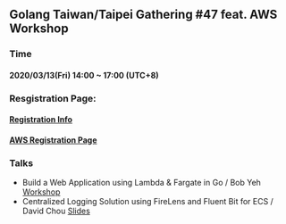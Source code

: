 ## Golang Taiwan/Taipei Gathering #47 feat. AWS Workshop

### Time

#### 2020/03/13(Fri) 14:00 ~ 17:00  (UTC+8)

### Resgistration Page:

#### [Registration Info](https://www.meetup.com/golang-taipei-meetup/events/267181856/)

#### [AWS Registration Page](https://golangworkshop.splashthat.com/)

### Talks

- Build a Web Application using Lambda & Fargate in Go / Bob Yeh [Workshop](https://github.com/awshktsa/AWSWorkshop-20200313-golang-serverless-ecs-fargate)
- Centralized Logging Solution using FireLens and Fluent Bit for ECS / David Chou [Slides](https://slides.com/ting-lichou/centralized-logging-solution-using-firelens-and-fluent-bit-for-ecs)

